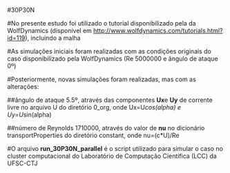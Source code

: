 #30P30N

#No presente estudo foi utilizado o tutorial disponibilizado pela da WolfDynamics (disponível em http://www.wolfdynamics.com/tutorials.html?id=119), incluindo a malha

#As simulações iniciais foram realizadas com as condições originais do caso disponibilizado pela WolfDynamics (Re 5000000 e ângulo de ataque 0º)

#Posteriormente, novas simulações foram realizadas, mas com as alterações:

   ##ângulo de ataque 5.5º, através das componentes **Ux**e **Uy** de corrente livre no arquivo U do diretório 0_org, onde Ux=U*cos(alpha) e Uy=U*sin(alpha)
  
   ##número de Reynolds 1710000, através do valor de **nu** no dicionário transportProperties do diretório constant, onde nu=(c*U)/Re
    
#O arquivo **run_30P30N_parallel** é o script utilizado para simular o caso no cluster computacional do Laboratório de Computação Científica (LCC) da UFSC-CTJ
